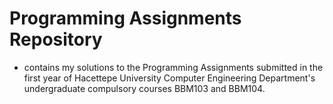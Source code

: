 # Programming Assignments Repository

* contains my solutions to the Programming Assignments submitted in the first year of Hacettepe University Computer Engineering Department's undergraduate compulsory courses BBM103 and BBM104.
